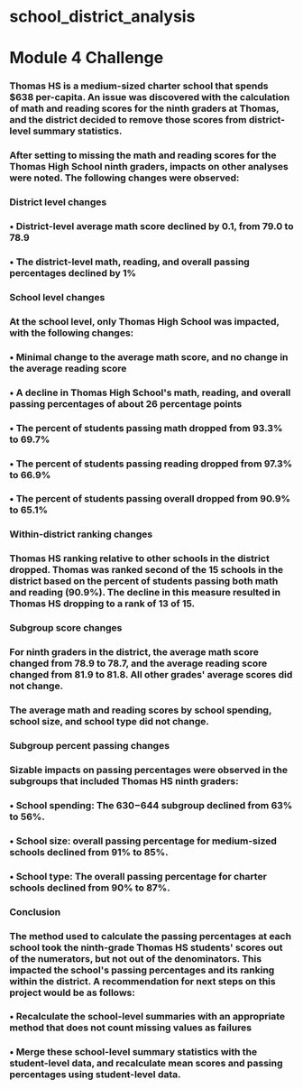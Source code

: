 # school_district_analysis
# Module 4 Challenge
### Thomas HS is a medium-sized charter school that spends $638 per-capita.  An issue was discovered with the calculation of math and reading scores for the ninth graders at Thomas, and the district decided to remove those scores from district-level summary statistics.  

### After setting to missing the math and reading scores for the Thomas High School ninth graders, impacts on other analyses were noted. The following changes were observed:

### District level changes
### 	• District-level average math score declined by 0.1, from 79.0 to 78.9
### 	• The district-level math, reading, and overall passing percentages declined by 1% 
	
### 	School level changes
### 	At the school level, only Thomas High School was impacted, with the following changes:
###   	• Minimal change to the average math score, and no change in the average reading score
###   	• A decline in Thomas High School's math, reading, and overall passing percentages of about 26 percentage points
###   	• The percent of students passing math dropped from 93.3% to 69.7%
###   	• The percent of students passing reading dropped from 97.3% to 66.9%
###   	• The percent of students passing overall dropped from 90.9% to 65.1%
	
### Within-district ranking changes
### Thomas HS ranking relative to other schools in the district dropped.  Thomas was ranked second of the 15 schools in the district based on the percent of students passing both math and reading (90.9%).  The decline in this measure resulted in Thomas HS dropping to a rank of 13 of 15.   

### Subgroup score changes 

### For ninth graders in the district, the average math score changed from 78.9 to 78.7, and the average reading score changed from 81.9 to 81.8.  All other grades' average scores did not change.

### The average math and reading scores by school spending, school size, and school type did not change.

### Subgroup percent passing changes

### Sizable impacts on passing percentages were observed in the subgroups that included Thomas HS ninth graders:
### 	• School spending: The $630-$644 subgroup declined from 63% to 56%.
### 	• School size: overall passing percentage for medium-sized schools declined from 91% to 85%. 
### 	• School type: The overall passing percentage for charter schools declined from 90% to 87%.

### Conclusion
### The method used to calculate the passing percentages at each school took the ninth-grade Thomas HS students' scores out of the numerators, but not out of the denominators.   This impacted the school's passing percentages and its ranking within the district.  A recommendation for next steps on this project would be as follows:
###   	• Recalculate the school-level summaries with an appropriate method that does not count missing values as failures
###   	• Merge these school-level summary statistics with the student-level data, and recalculate mean scores and passing percentages using student-level data.
